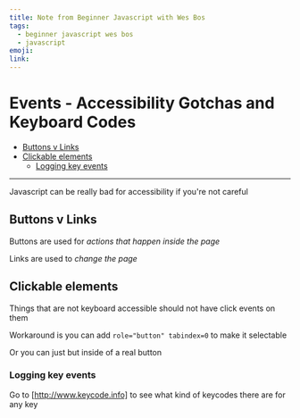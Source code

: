 ```yaml
---
title: Note from Beginner Javascript with Wes Bos
tags:
  - beginner javascript wes bos
  - javascript
emoji:
link:
---
```


# Events - Accessibility Gotchas and Keyboard Codes <!-- omit in toc -->

- [Buttons v Links](#buttons-v-links)
- [Clickable elements](#clickable-elements)
  - [Logging key events](#logging-key-events)

---

Javascript can be really bad for accessibility if you're not careful

## Buttons v Links

Buttons are used for _actions that happen inside the page_

Links are used to _change the page_

## Clickable elements

Things that are not keyboard accessible should not have click events on them

Workaround is you can add `role="button" tabindex=0` to make it selectable

Or you can just but inside of a real button

### Logging key events

Go to [http://www.keycode.info] to see what kind of keycodes there are for any key

